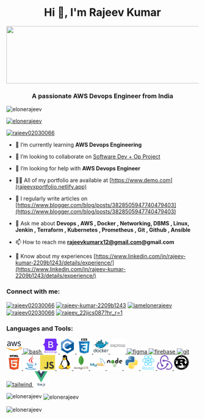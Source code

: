 <h1 align="center">Hi 👋, I'm Rajeev Kumar</h1>

<img align="center" src="https://encrypted-tbn0.gstatic.com/images?q=tbn:ANd9GcTF-3Pe55UVY58gcv3N8QPIvVNb38CtcNYIGQ&s" width="650" height="150" >

<h3 align="center">A passionate AWS Devops Engineer from India</h3>

<p align="left"> <img src="https://komarev.com/ghpvc/?username=elonerajeev&label=Profile%20views&color=0e75b6&style=flat" alt="elonerajeev" /> </p>

<p align="left"> <a href="https://github.com/ryo-ma/github-profile-trophy"><img src="https://github-profile-trophy.vercel.app/?username=elonerajeev" alt="elonerajeev" /></a> </p>

<p align="left"> <a href="https://twitter.com/rajeev02030066" target="blank"><img src="https://img.shields.io/twitter/follow/rajeev02030066?logo=twitter&style=for-the-badge" alt="rajeev02030066" /></a> </p>


- 🌱 I’m currently learning **AWS Devops Engineering**

- 👯 I’m looking to collaborate on [Software Dev + Op Project](http://www.#.com)

- 🤝 I’m looking for help with **AWS Devops Engineer**

- 👨‍💻 All of my portfolio are available at [https://www.demo.com](rajeevxportfolio.netlify.app)

- 📝 I regularly write articles on [https://www.blogger.com/blog/posts/3828505947740479403](https://www.blogger.com/blog/posts/3828505947740479403)

- 💬 Ask me about **Devops , AWS , Docker , Networking, DBMS , Linux, Jenkin , Terraform , Kubernetes , Prometheus , Git , Github , Ansible**

- 📫 How to reach me **rajeevkumarx12@gmail.com@gmail.com**

- 📄 Know about my experiences [https://www.linkedin.com/in/rajeev-kumar-2209b1243/details/experience/](https://www.linkedin.com/in/rajeev-kumar-2209b1243/details/experience/)


<h3 align="left">Connect with me:</h3>
<p align="left">
<a href="https://twitter.com/rajeev02030066" target="blank"><img align="center" src="https://raw.githubusercontent.com/rahuldkjain/github-profile-readme-generator/master/src/images/icons/Social/twitter.svg" alt="rajeev02030066" height="30" width="40" /></a> <a href="https://linkedin.com/in/rajeev-kumar-2209b1243" target="blank"><img align="center" src="https://raw.githubusercontent.com/rahuldkjain/github-profile-readme-generator/master/src/images/icons/Social/linked-in-alt.svg" alt="rajeev-kumar-2209b1243" height="30" width="40" /></a> <a href="https://instagram.com/iamelonerajeev" target="blank"><img align="center" src="https://raw.githubusercontent.com/rahuldkjain/github-profile-readme-generator/master/src/images/icons/Social/instagram.svg" alt="iamelonerajeev" height="30" width="40" /></a> <a href="https://www.codechef.com/users/rajeev02030066" target="blank"><img align="center" src="https://cdn.jsdelivr.net/npm/simple-icons@3.1.0/icons/codechef.svg" alt="rajeev02030066" height="30" width="40" /></a> <a href="https://www.hackerrank.com/rajeev_22jics087?hr_r=1" target="blank"><img align="center" src="https://raw.githubusercontent.com/rahuldkjain/github-profile-readme-generator/master/src/images/icons/Social/hackerrank.svg" alt="rajeev_22jics087?hr_r=1" height="30" width="40" /></a>
</p>

<h3 align="left">Languages and Tools:</h3>
<p align="left"> <a href="https://aws.amazon.com" target="_blank" rel="noreferrer"> <img src="https://raw.githubusercontent.com/devicons/devicon/master/icons/amazonwebservices/amazonwebservices-original-wordmark.svg" alt="aws" width="40" height="40"/> </a> <a href="https://www.gnu.org/software/bash/" target="_blank" rel="noreferrer"> <img src="https://www.vectorlogo.zone/logos/gnu_bash/gnu_bash-icon.svg" alt="bash" width="40" height="40"/> </a> <a href="https://getbootstrap.com" target="_blank" rel="noreferrer"> <img src="https://raw.githubusercontent.com/devicons/devicon/master/icons/bootstrap/bootstrap-plain-wordmark.svg" alt="bootstrap" width="40" height="40"/> </a> <a href="https://www.cprogramming.com/" target="_blank" rel="noreferrer"> <img src="https://raw.githubusercontent.com/devicons/devicon/master/icons/c/c-original.svg" alt="c" width="40" height="40"/> </a> <a href="https://www.w3schools.com/css/" target="_blank" rel="noreferrer"> <img src="https://raw.githubusercontent.com/devicons/devicon/master/icons/css3/css3-original-wordmark.svg" alt="css3" width="40" height="40"/> </a> <a href="https://www.docker.com/" target="_blank" rel="noreferrer"> <img src="https://raw.githubusercontent.com/devicons/devicon/master/icons/docker/docker-original-wordmark.svg" alt="docker" width="40" height="40"/> </a> <a href="https://expressjs.com" target="_blank" rel="noreferrer"> <img src="https://raw.githubusercontent.com/devicons/devicon/master/icons/express/express-original-wordmark.svg" alt="express" width="40" height="40"/> </a> <a href="https://www.figma.com/" target="_blank" rel="noreferrer"> <img src="https://www.vectorlogo.zone/logos/figma/figma-icon.svg" alt="figma" width="40" height="40"/> </a> <a href="https://firebase.google.com/" target="_blank" rel="noreferrer"> <img src="https://www.vectorlogo.zone/logos/firebase/firebase-icon.svg" alt="firebase" width="40" height="40"/> </a> <a href="https://git-scm.com/" target="_blank" rel="noreferrer"> <img src="https://www.vectorlogo.zone/logos/git-scm/git-scm-icon.svg" alt="git" width="40" height="40"/> </a> <a href="https://www.w3.org/html/" target="_blank" rel="noreferrer"> <img src="https://raw.githubusercontent.com/devicons/devicon/master/icons/html5/html5-original-wordmark.svg" alt="html5" width="40" height="40"/> </a> <a href="https://www.java.com" target="_blank" rel="noreferrer"> <img src="https://raw.githubusercontent.com/devicons/devicon/master/icons/java/java-original.svg" alt="java" width="40" height="40"/> </a> <a href="https://developer.mozilla.org/en-US/docs/Web/JavaScript" target="_blank" rel="noreferrer"> <img src="https://raw.githubusercontent.com/devicons/devicon/master/icons/javascript/javascript-original.svg" alt="javascript" width="40" height="40"/> </a> <a href="https://www.linux.org/" target="_blank" rel="noreferrer"> <img src="https://raw.githubusercontent.com/devicons/devicon/master/icons/linux/linux-original.svg" alt="linux" width="40" height="40"/> </a> <a href="https://www.mongodb.com/" target="_blank" rel="noreferrer"> <img src="https://raw.githubusercontent.com/devicons/devicon/master/icons/mongodb/mongodb-original-wordmark.svg" alt="mongodb" width="40" height="40"/> </a> <a href="https://www.mysql.com/" target="_blank" rel="noreferrer"> <img src="https://raw.githubusercontent.com/devicons/devicon/master/icons/mysql/mysql-original-wordmark.svg" alt="mysql" width="40" height="40"/> </a> <a href="https://nodejs.org" target="_blank" rel="noreferrer"> <img src="https://raw.githubusercontent.com/devicons/devicon/master/icons/nodejs/nodejs-original-wordmark.svg" alt="nodejs" width="40" height="40"/> </a> <a href="https://www.python.org" target="_blank" rel="noreferrer"> <img src="https://raw.githubusercontent.com/devicons/devicon/master/icons/python/python-original.svg" alt="python" width="40" height="40"/> </a> <a href="https://reactjs.org/" target="_blank" rel="noreferrer"> <img src="https://raw.githubusercontent.com/devicons/devicon/master/icons/react/react-original-wordmark.svg" alt="react" width="40" height="40"/> </a> <a href="https://redux.js.org" target="_blank" rel="noreferrer"> <img src="https://raw.githubusercontent.com/devicons/devicon/master/icons/redux/redux-original.svg" alt="redux" width="40" height="40"/> </a> <a href="https://www.rust-lang.org" target="_blank" rel="noreferrer"> <img src="https://raw.githubusercontent.com/devicons/devicon/master/icons/rust/rust-plain.svg" alt="rust" width="40" height="40"/> </a> <a href="https://tailwindcss.com/" target="_blank" rel="noreferrer"> <img src="https://www.vectorlogo.zone/logos/tailwindcss/tailwindcss-icon.svg" alt="tailwind" width="40" height="40"/> </a> <a href="https://vuejs.org/" target="_blank" rel="noreferrer"> <img src="https://raw.githubusercontent.com/devicons/devicon/master/icons/vuejs/vuejs-original-wordmark.svg" alt="vuejs" width="40" height="40"/> </a> </p>

<p><img align="left" src="https://github-readme-stats.vercel.app/api/top-langs?username=elonerajeev&show_icons=true&locale=en&layout=compact" alt="elonerajeev" /></p>

<p>&nbsp;<img align="center" src="https://github-readme-stats.vercel.app/api?username=elonerajeev&show_icons=true&locale=en" alt="elonerajeev" /></p>

<p><img align="center" src="https://github-readme-streak-stats.herokuapp.com/?user=elonerajeev&" alt="elonerajeev" /></p>
